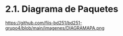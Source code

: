 # 2.1. Diagrama de Paquetes

https://github.com/fiis-bd251/bd251-grupo4/blob/main/imagenes/DIAGRAMAPA.png
